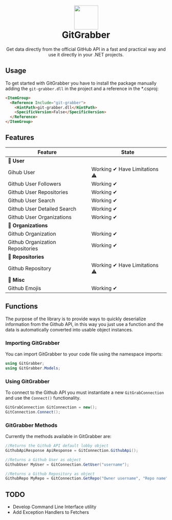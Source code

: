 <h1 align="center">
  <img src="https://i.imgur.com/JnSjFjJ.png" width="75px">
  <br>
  GitGrabber
</h1>
<p align="center">Get data directly from the official GitHub API in a fast and practical way and use it directly in your .NET projects.</p>

## Usage
To get started with GitGrabber you have to install the package manually adding the `git-grabber.dll` in the project and
a reference in the *.csproj:
```html
<ItemGroup>
  <Reference Include="git-grabber">
    <HintPath>git-grabber.dll</HintPath>
    <SpecificVersion>False</SpecificVersion> 
  </Reference>
</ItemGroup>
```

## Features
| Feature | State |
| --- | ----------- |
| 🔵 **User** |
| Gihub User | Working ✔ Have Limitations ⚠ |
| Github User Followers | Working ✔ |
| Github User Repositories | Working ✔ |
| Github User Search | Working ✔ |
| Github User Detailed Search | Working ✔ |
| Github User Organizations | Working ✔ |
| 🔵 **Organizations** |
| Github Organization | Working ✔ |
| Github Organization Repositories | Working ✔ |
| 🔵 **Repositories** |
| Github Repository | Working ✔ Have Limitations ⚠ |
| 🔵 **Misc** |
| Github Emojis | Working ✔ |

## Functions
The purpose of the library is to provide ways to quickly deserialize information from the Github API, in this way you just use a function and the data is automatically converted into usable object instances.

### Importing GitGrabber
You can import GitGrabber to your code file using the namespace imports:

```cs
using GitGrabber;
using GitGrabber.Models;
```

### Using GitGrabber
To connect to the Github API you must instantiate a new `GitGrabConnection` and use the `Connect()` functionality.

```cs
GitGrabConnection GitConnection = new();
GitConnection.Connect();
```

### GitGrabber Methods
Currently the methods available in GitGrabber are:

```cs
//Returns the Github API default lobby object
GithubApiResponse ApiResponse = GitConnection.GithubApi(); 

//Returns a Github User as object
GithubUser MyUser = GitConnection.GetUser("username"); 

//Returns a Github Repository as object
GithubRepo MyRepo = GitConnection.GetRepo("Owner username", "Repo name"); 
```
## TODO
- Develop Command Line Interface utility
- Add Exception Handlers to Fetchers
